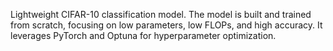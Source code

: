 Lightweight CIFAR-10 classification model. The model is built and trained from scratch, focusing on low parameters, low FLOPs, and high accuracy. It leverages PyTorch and Optuna for hyperparameter optimization.
